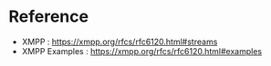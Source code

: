 # Reference
- XMPP : https://xmpp.org/rfcs/rfc6120.html#streams
- XMPP Examples : https://xmpp.org/rfcs/rfc6120.html#examples